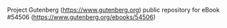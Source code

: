 Project Gutenberg (https://www.gutenberg.org) public repository for
eBook #54506 (https://www.gutenberg.org/ebooks/54506)
